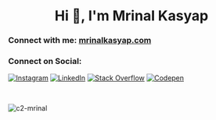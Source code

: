 <h1 align="center">Hi 👋, I'm Mrinal Kasyap</h1>

<h3 align="left">Connect with me: <a href="https://mrinalkasyap.com">mrinalkasyap.com</a></h3>
<h3>Connect on Social:</h3>
<span align="left">
  
  [![Instagram](https://img.shields.io/badge/Instagram-%23E4405F.svg?logo=Instagram&logoColor=white)](https://instagram.com/c2) [![LinkedIn](https://img.shields.io/badge/LinkedIn-%230077B5.svg?logo=linkedin&logoColor=white)](https://linkedin.com/in/mrinalkasyap) [![Stack Overflow](https://img.shields.io/badge/-Stackoverflow-FE7A16?logo=stack-overflow&logoColor=white)](https://stackoverflow.com/users/c2-mrinal) [![Codepen](https://img.shields.io/badge/Codepen-000000?style=for-the-badge&logo=codepen&logoColor=white)](https://codepen.io/c2-mrinal) 
</span>

</br>

<p><img align="center" src="https://github-readme-streak-stats.herokuapp.com/?user=c2-mrinal&" alt="c2-mrinal" /></p>
